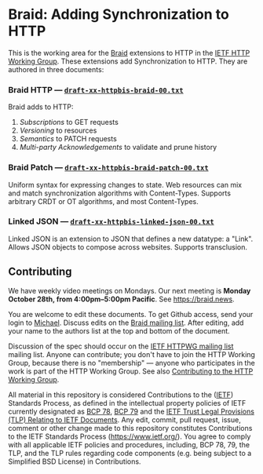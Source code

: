 # Braid: Adding Synchronization to HTTP

This is the working area for the [Braid](https://braid.news) extensions to
HTTP in the [IETF HTTP Working Group](https://httpwg.org/).  These extensions
add Synchronization to HTTP.  They are authored in three documents:

### Braid HTTP — [`draft-xx-httpbis-braid-00.txt`](https://raw.githubusercontent.com/braid-work/braid-spec/master/draft-xx-httpbis-braid-00.txt)

Braid adds to HTTP:
1. *Subscriptions* to GET requests
2. *Versioning* to resources
3. *Semantics* to PATCH requests
4. *Multi-party Acknowledgements* to validate and prune history

### Braid Patch — [`draft-xx-httpbis-braid-patch-00.txt`](https://raw.githubusercontent.com/braid-work/braid-spec/master/draft-xx-httpbis-braid-patch-00.txt)

Uniform syntax for expressing changes to state.  Web resources can mix and
match synchronization algorithms with Content-Types.  Supports arbitrary CRDT
or OT algorithms, and most Content-Types.

### Linked JSON — [`draft-xx-httpbis-linked-json-00.txt`](https://raw.githubusercontent.com/braid-work/braid-spec/master/draft-xx-httpbis-linked-json-00.txt)

Linked JSON is an extension to JSON that defines a new datatype: a "Link".
Allows JSON objects to compose across websites.  Supports transclusion.

## Contributing

We have weekly video meetings on Mondays.  Our next meeting is **Monday
October 28th, from 4:00pm–5:00pm Pacific**.  See https://braid.news.

You are welcome to edit these documents.  To get Github access, send your
login to [Michael](mailto:toomim@gmail.com).  Discuss edits on the
[Braid mailing list](https://groups.google.com/forum/#!forum/braid-http).
After editing, add your name to the authors list at the top and bottom of the
document.

Discussion of the spec should occur on the
[IETF HTTPWG mailing list](https://lists.w3.org/Archives/Public/ietf-http-wg/)
mailing list.  Anyone can contribute; you don't have to join the HTTP Working
Group, because there is no "membership" — anyone who participates in the work
is part of the HTTP Working Group.  See also
[Contributing to the HTTP Working Group](https://github.com/httpwg/http-extensions/blob/master/CONTRIBUTING.md).

All material in this repository is considered Contributions to the
([IETF](https://www.ietf.org/)) Standards Process, as defined in the
intellectual property policies of IETF currently designated as
[BCP 78](https://www.rfc-editor.org/info/bcp78),
[BCP 79](https://www.rfc-editor.org/info/bcp79) and the
[IETF Trust Legal Provisions (TLP) Relating to IETF Documents](http://trustee.ietf.org/trust-legal-provisions.html).
Any edit, commit, pull request, issue, comment or other change made to this
repository constitutes Contributions to the IETF Standards Process
(https://www.ietf.org/).
You agree to comply with all applicable IETF policies and procedures,
including, BCP 78, 79, the TLP, and the TLP rules regarding code components
(e.g. being subject to a Simplified BSD License) in Contributions.
